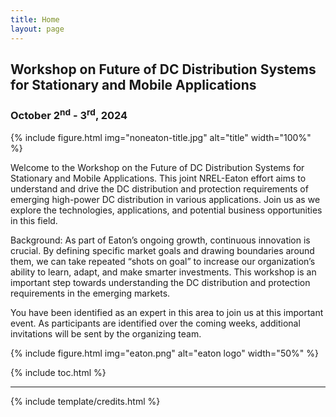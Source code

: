 ```yaml
---
title: Home
layout: page
---
```


## Workshop on Future of DC Distribution Systems for Stationary and Mobile Applications
### **October 2<sup>nd</sup> - 3<sup>rd</sup>, 2024**


{% include figure.html img="noneaton-title.jpg" alt="title" width="100%" %}

Welcome to the Workshop on the Future of DC Distribution Systems for Stationary and Mobile Applications. This joint NREL-Eaton effort aims to understand and drive the DC distribution and protection requirements of emerging high-power DC distribution in various applications. Join us as we explore the technologies, applications, and potential business opportunities in this field.

Background: As part of Eaton’s ongoing growth, continuous innovation is crucial. By defining specific market goals and drawing boundaries around them, we can take repeated “shots on goal” to increase our organization’s ability to learn, adapt, and make smarter investments. This workshop is an important step towards understanding the DC distribution and protection requirements in the emerging markets.

You have been identified as an expert in this area to join us at this important event. As participants are identified over the coming weeks, additional invitations will be sent by the organizing team.

{% include figure.html img="eaton.png" alt="eaton logo" width="50%" %}

{% include toc.html %}

------

{% include template/credits.html %}
